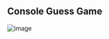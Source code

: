 ## Console Guess Game

![image](https://github.com/user-attachments/assets/110afaa1-14b8-4fd0-a0f7-558c109a813f)
